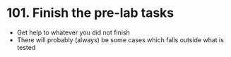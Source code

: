 # 101. Finish the pre-lab tasks

* Get help to whatever you did not finish
* There will probably (always) be some cases which falls outside what is tested
